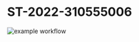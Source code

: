 # ST-2022-310555006
![example workflow](https://github.com/<OWNER>/<REPOSITORY>/actions/workflows/<WORKFLOW_FILE>/badge.svg)
